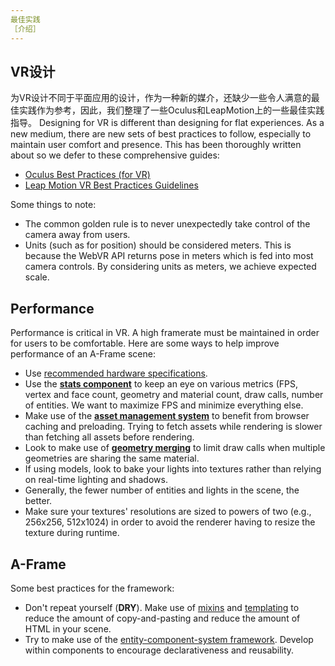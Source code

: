 ```yaml
---
最佳实践
［介绍］
---
```


## VR设计

[leapmotion]: https://developer.leapmotion.com/assets/Leap%20Motion%20VR%20Best%20Practices%20Guidelines.pdf
[oculus]: https://developer.oculus.com/documentation/intro-vr/latest/concepts/bp_intro/

为VR设计不同于平面应用的设计，作为一种新的媒介，还缺少一些令人满意的最佳实践作为参考，因此，我们整理了一些Oculus和LeapMotion上的一些最佳实践指导。
Designing for VR is different than designing for flat experiences. As a new
medium, there are new sets of best practices to follow, especially to maintain
user comfort and presence. This has been thoroughly written about so we defer
to these comprehensive guides:

- [Oculus Best Practices (for VR)][oculus]
- [Leap Motion VR Best Practices Guidelines][leapmotion]

Some things to note:

- The common golden rule is to never unexpectedly take control of the camera
  away from users.
- Units (such as for position) should be considered meters. This is because the
  WebVR API returns pose in meters which is fed into most camera controls. By considering
  units as meters, we achieve expected scale.

## Performance

[asm]: ../core/asset-management-system.md
[hardware]: ../guide/device-and-platform-support.md#hardware-specifications
[merge]: ../components/geometry.md#mergeto
[stats]: ../components/stats.md

Performance is critical in VR. A high framerate must be maintained in order for
users to be comfortable. Here are some ways to help improve performance of an
A-Frame scene:

- Use [recommended hardware specifications][hardware].
- Use the **[stats component][stats]** to keep an eye on various metrics (FPS,
  vertex and face count, geometry and material count, draw calls, number of entities.  We
  want to maximize FPS and minimize everything else.
- Make use of the **[asset management system][asm]** to benefit from browser
  caching and preloading. Trying to fetch assets while rendering is slower than
  fetching all assets before rendering.
- Look to make use of **[geometry merging][merge]** to limit draw calls when
  multiple geometries are sharing the same material.
- If using models, look to bake your lights into textures rather than relying
  on real-time lighting and shadows.
- Generally, the fewer number of entities and lights in the scene, the better.
- Make sure your textures' resolutions are sized to powers of two (e.g.,
  256x256, 512x1024) in order to avoid the renderer having to resize the
  texture during runtime.

## A-Frame

[mixins]: ../core/mixins.md
[ecs]: ../core/index.md
[template]: https://github.com/ngokevin/aframe-template-component

Some best practices for the framework:

- Don't repeat yourself (**DRY**). Make use of [mixins][mixins] and [templating][template] to
  reduce the amount of copy-and-pasting and reduce the amount of HTML in your
  scene.
- Try to make use of the [entity-component-system framework][ecs]. Develop
  within components to encourage declarativeness and reusability.
